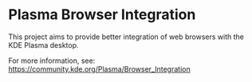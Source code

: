 # Plasma Browser Integration

This project aims to provide better integration of web browsers with the KDE Plasma desktop.

For more information, see:
https://community.kde.org/Plasma/Browser_Integration
